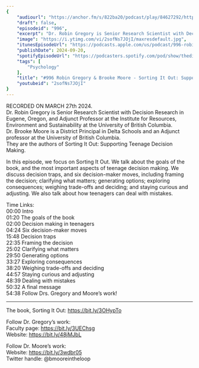 ```yaml
---
{
	"audiourl": "https://anchor.fm/s/822ba20/podcast/play/84627292/https%3A%2F%2Fd3ctxlq1ktw2nl.cloudfront.net%2Fstaging%2F2024-2-27%2Ff43f5977-d10b-37cb-903c-bc00c3ae60f5.m4a",
	"draft": false,
	"episodeid": "996",
	"excerpt": "Dr. Robin Gregory is Senior Research Scientist with Decision Research in Eugene, Oregon, and Adjunct Professor at the Institute for Resources, Environment and Sustainability at the University of British Columbia.  ",
	"image": "https://i.ytimg.com/vi/2sofNs7JOjI/maxresdefault.jpg",
	"itunesEpisodeUrl": "https://podcasts.apple.com/us/podcast/996-robin-gregory-brooke-moore-sorting-it-out-supporting/id1451347236?i=1000670197589&uo=4",
	"publishDate": 2024-09-20,
	"spotifyEpisodeUrl": "https://podcasters.spotify.com/pod/show/thedissenter/episodes/996-Robin-Gregory--Brooke-Moore---Sorting-It-Out-Supporting-Teenage-Decision-Making-e2hl4cs",
	"tags": [
		"Psychology"
	],
	"title": "#996 Robin Gregory & Brooke Moore - Sorting It Out: Supporting Teenage Decision Making",
	"youtubeid": "2sofNs7JOjI"
}
---
```

RECORDED ON MARCH 27th 2024.  
Dr. Robin Gregory is Senior Research Scientist with Decision Research in Eugene, Oregon, and Adjunct Professor at the Institute for Resources, Environment and Sustainability at the University of British Columbia.  
Dr. Brooke Moore is a District Principal in Delta Schools and an Adjunct professor at the University of British Columbia.  
They are the authors of Sorting It Out: Supporting Teenage Decision Making.

In this episode, we focus on Sorting It Out. We talk about the goals of the book, and the most important aspects of teenage decision making. We discuss decision traps, and six decision-maker moves, including framing the decision; clarifying what matters; generating options; exploring consequences; weighing trade-offs and deciding; and staying curious and adjusting. We also talk about how teenagers can deal with mistakes.

Time Links:  
<time>00:00</time> Intro  
<time>01:20</time> The goals of the book  
<time>02:00</time> Decision making in teenagers  
<time>04:24</time> Six decision-maker moves  
<time>15:48</time> Decision traps  
<time>22:35</time> Framing the decision  
<time>25:02</time> Clarifying what matters  
<time>29:50</time> Generating options  
<time>33:27</time> Exploring consequences  
<time>38:20</time> Weighing trade-offs and deciding  
<time>44:57</time> Staying curious and adjusting  
<time>48:39</time> Dealing with mistakes  
<time>50:32</time> A final message  
<time>54:38</time> Follow Drs. Gregory and Moore’s work!

---

The book, Sorting It Out: https://bit.ly/3OHypTo

Follow Dr. Gregory’s work:  
Faculty page: https://bit.ly/3UEChsg  
Website: https://bit.ly/48jMJbL

Follow Dr. Moore’s work:  
Website: https://bit.ly/3wdbr05  
Twitter handle: @bmooreintheloop
